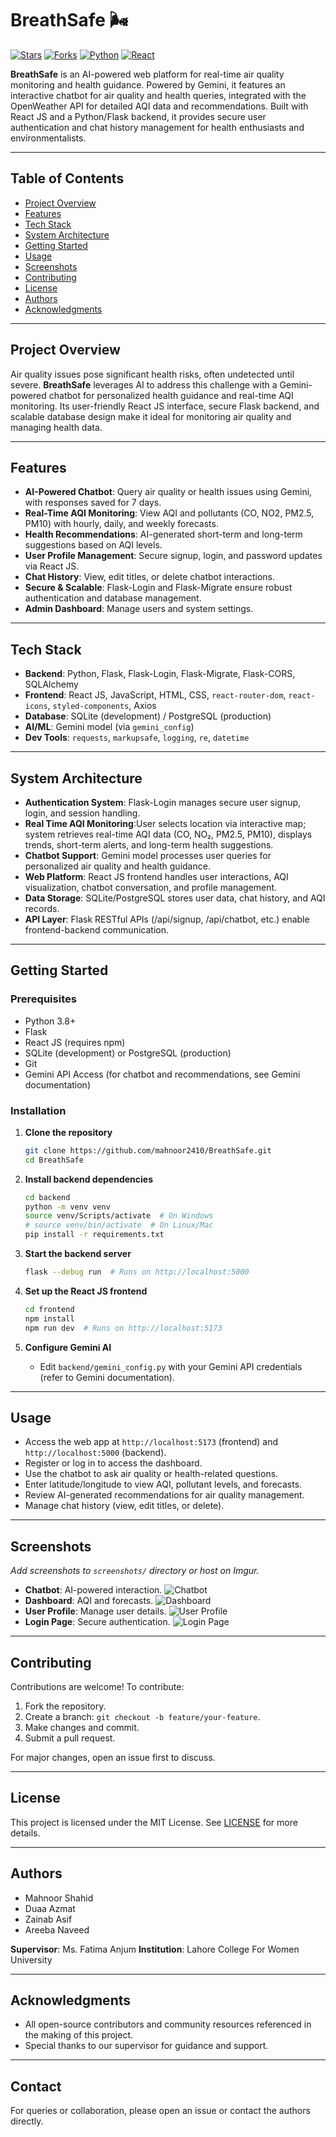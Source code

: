 # BreathSafe 🌬️

[![Stars](https://img.shields.io/github/stars/mahnoor2410/BreathSafe?style=social)](https://github.com/mahnoor2410/BreathSafe/stargazers)
[![Forks](https://img.shields.io/github/forks/mahnoor2410/BreathSafe?style=social)](https://github.com/mahnoor2410/BreathSafe/fork)
[![Python](https://img.shields.io/badge/Python-3.8+-blue)](https://www.python.org)
[![React](https://img.shields.io/badge/React-18+-61DAFB)](https://reactjs.org)

**BreathSafe** is an AI-powered web platform for real-time air quality monitoring and health guidance. Powered by Gemini, it features an interactive chatbot for air quality and health queries, integrated with the OpenWeather API for detailed AQI data and recommendations. Built with React JS and a Python/Flask backend, it provides secure user authentication and chat history management for health enthusiasts and environmentalists.

---

## Table of Contents

- [Project Overview](#project-overview)
- [Features](#features)
- [Tech Stack](#tech-stack)
- [System Architecture](#system-architecture)
- [Getting Started](#getting-started)
- [Usage](#usage)
- [Screenshots](#screenshots)
- [Contributing](#contributing)
- [License](#license)
- [Authors](#authors)
- [Acknowledgments](#acknowledgments)

---

## Project Overview

Air quality issues pose significant health risks, often undetected until severe. **BreathSafe** leverages AI to address this challenge with a Gemini-powered chatbot for personalized health guidance and real-time AQI monitoring. Its user-friendly React JS interface, secure Flask backend, and scalable database design make it ideal for monitoring air quality and managing health data.

---

## Features

- **AI-Powered Chatbot**: Query air quality or health issues using Gemini, with responses saved for 7 days.
- **Real-Time AQI Monitoring**: View AQI and pollutants (CO, NO2, PM2.5, PM10) with hourly, daily, and weekly forecasts.
- **Health Recommendations**: AI-generated short-term and long-term suggestions based on AQI levels.
- **User Profile Management**: Secure signup, login, and password updates via React JS.
- **Chat History**: View, edit titles, or delete chatbot interactions.
- **Secure & Scalable**: Flask-Login and Flask-Migrate ensure robust authentication and database management.
- **Admin Dashboard**: Manage users and system settings.

---

## Tech Stack

- **Backend**: Python, Flask, Flask-Login, Flask-Migrate, Flask-CORS, SQLAlchemy
- **Frontend**: React JS, JavaScript, HTML, CSS, `react-router-dom`, `react-icons`, `styled-components`, Axios
- **Database**: SQLite (development) / PostgreSQL (production)
- **AI/ML**: Gemini model (via `gemini_config`)
- **Dev Tools**: `requests`, `markupsafe`, `logging`, `re`, `datetime`

---

## System Architecture

- **Authentication System**: Flask-Login manages secure user signup, login, and session handling.
- **Real Time AQI Monitoring**:User selects location via interactive map; system retrieves real-time AQI data (CO, NO₂, PM2.5, PM10), displays trends, short-term alerts, and long-term health suggestions.
- **Chatbot Support**: Gemini model processes user queries for personalized air quality and health guidance.
- **Web Platform**: React JS frontend handles user interactions, AQI visualization, chatbot conversation, and profile management.
- **Data Storage**: SQLite/PostgreSQL stores user data, chat history, and AQI records.
- **API Layer**: Flask RESTful APIs (/api/signup, /api/chatbot, etc.) enable frontend-backend communication.
---

## Getting Started

### Prerequisites

- Python 3.8+
- Flask
- React JS (requires npm)
- SQLite (development) or PostgreSQL (production)
- Git
- Gemini API Access (for chatbot and recommendations, see Gemini documentation)

### Installation

1. **Clone the repository**
    ```bash
    git clone https://github.com/mahnoor2410/BreathSafe.git
    cd BreathSafe
    ```

2. **Install backend dependencies**
    ```bash
    cd backend
    python -m venv venv
    source venv/Scripts/activate  # On Windows
    # source venv/bin/activate  # On Linux/Mac
    pip install -r requirements.txt
    ```

3. **Start the backend server**
    ```bash
    flask --debug run  # Runs on http://localhost:5000
    ```

4. **Set up the React JS frontend**
    ```bash
    cd frontend
    npm install
    npm run dev  # Runs on http://localhost:5173
    ```

7. **Configure Gemini AI**
    - Edit `backend/gemini_config.py` with your Gemini API credentials (refer to Gemini documentation).

---

## Usage

- Access the web app at `http://localhost:5173` (frontend) and `http://localhost:5000` (backend).
- Register or log in to access the dashboard.
- Use the chatbot to ask air quality or health-related questions.
- Enter latitude/longitude to view AQI, pollutant levels, and forecasts.
- Review AI-generated recommendations for air quality management.
- Manage chat history (view, edit titles, or delete).
---

## Screenshots

*Add screenshots to `screenshots/` directory or host on Imgur.*
- **Chatbot**: AI-powered interaction.
  ![Chatbot](screenshots/chatbot.png)
- **Dashboard**: AQI and forecasts.
  ![Dashboard](screenshots/dashboard.png)
- **User Profile**: Manage user details.
  ![User Profile](screenshots/user-profile.png)
- **Login Page**: Secure authentication.
  ![Login Page](screenshots/login-page.png)

---

## Contributing

Contributions are welcome! To contribute:
1. Fork the repository.
2. Create a branch: `git checkout -b feature/your-feature`.
3. Make changes and commit.
4. Submit a pull request.

For major changes, open an issue first to discuss.

---

## License

This project is licensed under the MIT License. See [LICENSE](LICENSE) for more details.

---

## Authors

- Mahnoor Shahid
- Duaa Azmat
- Zainab Asif
- Areeba Naveed
  
 **Supervisor**: Ms. Fatima Anjum
 **Institution**: Lahore College For Women University

---

## Acknowledgments

- All open-source contributors and community resources referenced in the making of this project.
- Special thanks to our supervisor for guidance and support.

---

## Contact

For queries or collaboration, please open an issue or contact the authors directly.
